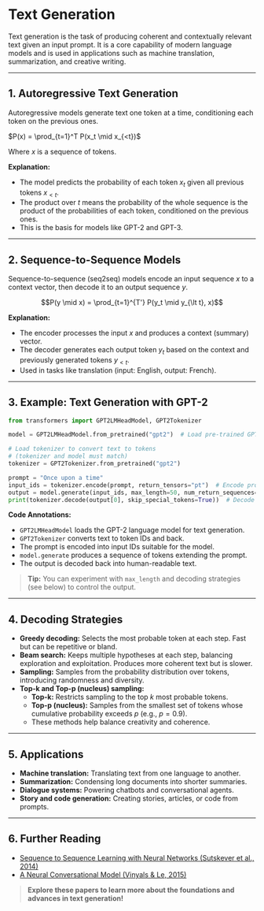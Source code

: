 # Text Generation

Text generation is the task of producing coherent and contextually relevant text given an input prompt. It is a core capability of modern language models and is used in applications such as machine translation, summarization, and creative writing.

---

## 1. Autoregressive Text Generation

Autoregressive models generate text one token at a time, conditioning each token on the previous ones.

$`P(x) = \prod_{t=1}^T P(x_t \mid x_{<t})`$

Where $x$ is a sequence of tokens.

**Explanation:**
- The model predicts the probability of each token $x_t$ given all previous tokens $x_{<t}$.
- The product over $t$ means the probability of the whole sequence is the product of the probabilities of each token, conditioned on the previous ones.
- This is the basis for models like GPT-2 and GPT-3.

---

## 2. Sequence-to-Sequence Models

Sequence-to-sequence (seq2seq) models encode an input sequence $x$ to a context vector, then decode it to an output sequence $y$.

```math
P(y \mid x) = \prod_{t=1}^{T'} P(y_t \mid y_{\lt t}, x)
```

**Explanation:**
- The encoder processes the input $x$ and produces a context (summary) vector.
- The decoder generates each output token $y_t$ based on the context and previously generated tokens $y_{<t}$.
- Used in tasks like translation (input: English, output: French).

---

## 3. Example: Text Generation with GPT-2

```python
from transformers import GPT2LMHeadModel, GPT2Tokenizer

model = GPT2LMHeadModel.from_pretrained("gpt2")  # Load pre-trained GPT-2 model

# Load tokenizer to convert text to tokens
# (tokenizer and model must match)
tokenizer = GPT2Tokenizer.from_pretrained("gpt2")

prompt = "Once upon a time"
input_ids = tokenizer.encode(prompt, return_tensors="pt")  # Encode prompt as tensor
output = model.generate(input_ids, max_length=50, num_return_sequences=1)  # Generate text
print(tokenizer.decode(output[0], skip_special_tokens=True))  # Decode tokens to text
```

**Code Annotations:**
- `GPT2LMHeadModel` loads the GPT-2 language model for text generation.
- `GPT2Tokenizer` converts text to token IDs and back.
- The prompt is encoded into input IDs suitable for the model.
- `model.generate` produces a sequence of tokens extending the prompt.
- The output is decoded back into human-readable text.

> **Tip:** You can experiment with `max_length` and decoding strategies (see below) to control the output.

---

## 4. Decoding Strategies
- **Greedy decoding:** Selects the most probable token at each step. Fast but can be repetitive or bland.
- **Beam search:** Keeps multiple hypotheses at each step, balancing exploration and exploitation. Produces more coherent text but is slower.
- **Sampling:** Samples from the probability distribution over tokens, introducing randomness and diversity.
- **Top-k and Top-p (nucleus) sampling:**
    - **Top-k:** Restricts sampling to the top $k$ most probable tokens.
    - **Top-p (nucleus):** Samples from the smallest set of tokens whose cumulative probability exceeds $p$ (e.g., $p=0.9$).
    - These methods help balance creativity and coherence.

---

## 5. Applications
- **Machine translation:** Translating text from one language to another.
- **Summarization:** Condensing long documents into shorter summaries.
- **Dialogue systems:** Powering chatbots and conversational agents.
- **Story and code generation:** Creating stories, articles, or code from prompts.

---

## 6. Further Reading
- [Sequence to Sequence Learning with Neural Networks (Sutskever et al., 2014)](https://arxiv.org/abs/1409.3215)
- [A Neural Conversational Model (Vinyals & Le, 2015)](https://arxiv.org/abs/1506.05869) 

> **Explore these papers to learn more about the foundations and advances in text generation!** 
